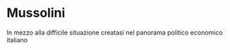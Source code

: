 # Mussolini

In mezzo alla difficile situazione creatasi nel panorama politico economico italiano
<!--stackedit_data:
eyJoaXN0b3J5IjpbMTQ1NzU3Nzk3MCwxMjI4MTk4ODgyLDczMD
k5ODExNl19
-->